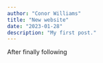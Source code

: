 ```yaml
---
author: "Conor Williams"
title: "New website"
date: "2023-01-28"
description: "My first post."
---
```


After finally following
